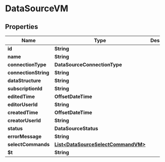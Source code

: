 

# DataSourceVM


## Properties

| Name | Type | Description | Notes |
|------------ | ------------- | ------------- | -------------|
|**id** | **String** |  |  [optional] |
|**name** | **String** |  |  [optional] |
|**connectionType** | **DataSourceConnectionType** |  |  [optional] |
|**connectionString** | **String** |  |  [optional] |
|**dataStructure** | **String** |  |  [optional] |
|**subscriptionId** | **String** |  |  [optional] |
|**editedTime** | **OffsetDateTime** |  |  [optional] |
|**editorUserId** | **String** |  |  [optional] |
|**createdTime** | **OffsetDateTime** |  |  [optional] |
|**creatorUserId** | **String** |  |  [optional] |
|**status** | **DataSourceStatus** |  |  [optional] |
|**errorMessage** | **String** |  |  [optional] |
|**selectCommands** | [**List&lt;DataSourceSelectCommandVM&gt;**](DataSourceSelectCommandVM.md) |  |  [optional] |
|**$t** | **String** |  |  |



